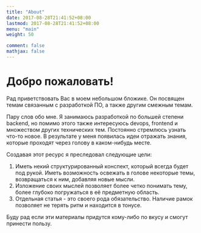 ```yaml
---
title: "About"
date: 2017-08-28T21:41:52+08:00
lastmod: 2017-08-28T21:41:52+08:00
menu: "main"
weight: 50

comment: false
mathjax: false
---
```

# Добро пожаловать!

Рад приветствовать Вас в моем небольшом бложике. Он посвящен темам связанным с разработкой ПО, а также другим смежным темам. 

Пару слов обо мне. Я занимаюсь разработкой по большей степени backend, но помимо этого также интересуюсь devops, frontend и множеством других технических тем. Постоянно стремлюсь узнать что-то новое. В результате у меня появилась идеи отражать знания, которые проходят через голову в каком-нибудь месте. 

Создавая этот ресурс я преследовал следующие цели:
1. Иметь некий структурированный конспект, который всегда будет под рукой. Иметь возможность освежать в голове некоторые темы, возвращаться к ним, добавляя новые мысли.
2. Изложение своих мыслей позволяет более четко понимать тему, более глубоко погружаться в её предметную область.
3. Отдельная статья - это своего рода обязательство. Наличие рамок позволяет не терять ритм и находится в тонусе. 

Буду рад если эти материалы придутся кому-либо по вкусу и смогут принести пользу. 
